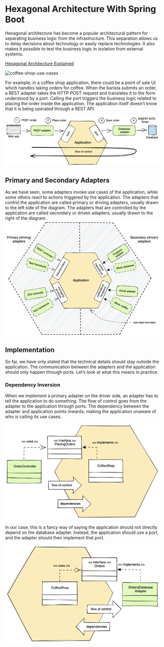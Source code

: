 # Hexagonal Architecture With Spring Boot

Hexagonal architecture has become a popular architectural pattern for separating business logic from
the infrastructure. This separation allows us to delay decisions about technology or easily replace
technologies. It also makes it possible to test the business logic in isolation from external
systems.

[Hexagonal Architecture Explained](https://www.arhohuttunen.com/hexagonal-architecture)

![coffee-shop-use-cases](https://github.com/edzamo13/software-design/assets/16899164/5952bb86-05ee-44b0-ae43-ad53a5e3d205)

For example, in a coffee shop application, there could be a point of sale UI which handles taking
orders
for coffee. When the barista submits an order, a REST adapter takes the HTTP POST request and
translates
it to the form understood by a port. Calling the port triggers the business logic related to placing
the order inside the application. The application itself doesn’t know that it is being operated
through a REST API.

![img.png](img.png)

## Primary and Secondary Adapters

As we have seen, some adapters invoke use cases of the application, while some others react to
actions triggered by the application. The adapters that control the application are called primary
or driving adapters, usually drawn to the left side of the diagram. The adapters that are controlled
by the application are called secondary or driven adapters, usually drawn to the right of the
diagram.
![img_1.png](img_1.png)

## Implementation

So far, we have only stated that the technical details should stay outside the application. The
communication between the adapters and the application should only happen through ports. Let’s look
at what this means in practice.

### Dependency Inversion

When we implement a primary adapter on the driver side, an adapter has to tell the application to do
something. The flow of control goes from the adapter to the application through ports. The
dependency between the adapter and application points inwards, making the application unaware of who
is calling its use cases.

![img_2.png](img_2.png)

In our case, this is a fancy way of saying the application should not directly depend on the
database adapter. Instead, the application should use a port, and the adapter should then implement
that port.

![img_3.png](img_3.png)
